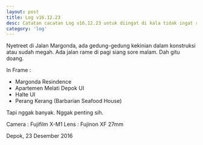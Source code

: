 ```yaml
---
layout: post
title: Log v16.12.23
desc: Catatan cacatan Log v16.12.23 untuk diingat di kala tidak ingat sekaligus sengaja tidak ingat agar kembali mengingat.
category: 'log'
---
```


Nyetreet di Jalan Margonda, ada gedung-gedung kekinian dalam konstruksi atau sudah megah. Ada jalan rame di pagi siang sore malam. Dah gitu doang.

In Frame :
- Margonda Resindence
- Apartemen Melati Depok UI
- Halte UI
- Perang Kerang (Barbarian Seafood House)

Tapi nggak banyak. Nggak penting sih.

Camera : Fujifilm X-M1
Lens : Fujinon XF 27mm

Depok, 23 Desember 2016
